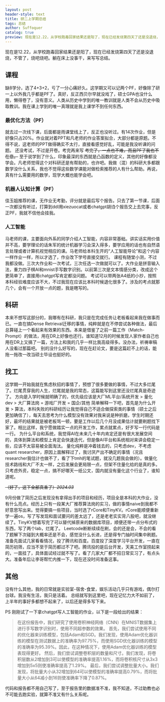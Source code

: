 ```yaml
---
layout: post
header-style: text
title: 研二上学期总结
tags: 总结
author: Suffoquer
catalog: true
preview: 现在是12.22，从学校跑毒回家结果还是阳了，现在已经发烧第四天了还是没退烧，不管了，烧吧烧吧。躺在床上没事干，来写写总结。
---
```


现在是12.22，从学校跑毒回家结果还是阳了，现在已经发烧第四天了还是没退烧，不管了，烧吧烧吧。躺在床上没事干，来写写总结。

## 课程
缺8学分，选了4+3+2，亏了一分心痛好久。这学期又可以记两个PF，好像除了研一上以外我几乎都是PF了。真好，反正西贝尔早就没戏了，硕士GPA也没什么用，懒得卷了，没有意义。人类从历史中学到的唯一教训就是人类不会从历史中吸取教训。我在课上学到的唯一真理就是我上课学不到任何东西。

### 最优化方法（PF）
就去过一次线下课，后面都是雨课堂线上了，反正也没听过。有14次作业，但是好像只占20%。作业就对着PPT和凡老师的作业答案拟合，大部分都是原题。不得不说，这老师的PPT做得确实不太行，直接看感觉好乱，可能是我没听课的问题。
还没考试，不过是开卷。考完再来写
~~考完了，一点也不难，而且PF了我也不在意。~~
至于说学到了什么，印象最深的东西就是凸函数的定义，其他的好像都没学会。凡老师觉得这个对科研还是有帮助的，也许吧。我做（混）的科研大多都跟数学没什么关系，我也不觉得这些数学课能对做检索推荐的人有什么帮助。再说，真有什么需要用的数学，现学大概也能学会吧。

### 机器人认知计算（PF）
佳玉姐推荐的课，无作业无考勤，评分就是最后写个报告。只去了第一节课，后面一次都没有听过，打算到ddl用xiezuocat或者chatgpt胡诌个报告交上去完事，反正PF，我就不信他会挂我。

### 人工智能
马老师的课，主要面向外系的同学介绍人工智能，内容非常基础。讲实话实用价值并不高，要学理论的话朱军的统计机器学习会深入得多，要学应用的话也有自然语言处理或者计算机视觉相应的课。马老师给本科生开的“人工智能导论”和这个内容一样作业一样，所以才选了，作业改下学号直接交就行。
课程有随堂小测，不过我都没做。三次大作业和一次考试，三次任选一次做就可以了。大作业是拼音输入法，重力四子棋AI和mnist手写数字识别。以前第三次是文本情感分类，改成这个更简单了，直接用chatgpt写肯定都没问题。
考试可以带两张A4纸的小抄，按照本科经验难度应该不大，不过我现在应该比本科时候退化很多了。涉及的考点就那几个，会有一个开放一点的题，我是瞎写的。

## 科研
本来不想写这部分的，我哪有在科研，我只是在完成任务让老板看起来我在做事而已。一直在搞Dense Retrieval迁移的事情，纯粹就是在不停尝试各种做法，最后总算碰上一个看起来有效果的东西。本来是借鉴了之前一篇工作（Match-Prompt）的做法，用在DR上好像也还行。谁知道12月的时候发现人家作者自己也用在DR上又搞了一篇，方法上和我的几乎一样比我高级得多。没办法，祈祷审稿人没看过那篇吧。
别的没什么好写的，现在在赶论文，要是这篇赶不上的话，能拖一拖改一改当硕士毕设也挺好的。

## 找工
这学期一开始我就在焦虑秋招的事情了，预想了很多要做的事情，不过大多烂尾了。烂尾贯穿我的人生，烂尾就是我的常态，这篇能写到这里还没烂尾真是奇迹了。
方向是入学时候就明确了的，优先级应该是大厂ML平台/系统开发 > 量化dev > 大厂算法岗 = 游戏厂开发 = 国企/其他
简单解释一下吧，首先是为什么开发 > 算法，本科失败的科研经历让我觉得自己不适合做探索类的事情（硕士之后更加确信了），每天去思考为什么模型没有效果对我来说是种折磨，学生时期还好，最坏的结果就是被老板骂一顿，要是工作以后几个月没成果估计就要刷题找下家了。相比这样，我宁愿做踏实一点的开发工作，累点就累点，好歹写一行代码是一行。
为什么平台和系统，我觉得AI在未来几十年内肯定还是有很大发展空间的，具体到算法和模型上肯定会快速迭代，但是像AI平台和系统相对来讲会稳定一些，应该不太容易被全面淘汰。
量化纯粹是冲着钱去的，只考虑dev，不考虑quant researcher，原因上面解释过了，我讨厌产出不确定的事情（况且researcher我估计也做不了，看了下tmh的笔试题，就没几题我会做的）。做量化技术路线和大厂不太一样，之后发展会更局限一点，但架不住量化给的是真的多。只考虑外资，稳定一点，搞不好哪天一纸公文，国内就没有量化这个行业了，谁知道呢。

~~（好了，这下全部真香了）*2024.03*~~

9月份做了简历之后发现没有拿得出手的项目和经历，项目全是本科的大作业，没有什么亮点。经历上只有一段某大厂推荐算法岗的实习，做的事情naive到我都不好意思写出来。觉得要搞一些项目，当时选了rCore和TinyKV。rCore能顺便重新学一遍os，写了写发现和面试要问的差太远了，还是老老实实背八股吧，就没继续了。TinyKV想着写完了可以替代掉原来的数据库项目，顺便还带一点分布式的东西，写了两个lab，烂尾了。
Leetcode断断续续在刷，会的还是会，不会的看了题解下次碰到大概率还是不会，感觉没什么长进，还是得专门抽时间集中刷题。
准备先面试几家看看情况，投了腾讯和百度。百度投了深度学习平台开发，一直在简历初筛，应当不至于简历都过不了吧。腾讯投的是后台开发，天美工作室捞起来的，一面挂了，具体面试经过就不写了。看了几家大厂都不招日常实习了，有点头大。准备年后让李哥帮忙内推一下，现在还没时间准备这事。

## 其他
没有什么其他，我的日常就是实验室-宿舍-食堂，娱乐活动几乎只有游戏，偶尔打台球。我没有生活，我只是活着。
总结就写到这里吧，现在记忆力大不如前了，上半年的事好多都想不起来了，以后还是得多写下来。


PS
刚刚试了一下拿chatgpt写人工智能的作业，以下是一段给出的结果：
> 在这份报告中，我们研究了使用卷积神经网络（CNN）在MNIST数据集上进行手写数字识别时，使用不同超参数的效果。
> 首先，我们尝试使用不同的优化器来训练模型，包括Adam和SGD。我们发现，使用Adam优化器训练的模型在测试数据上的准确率为97.75%，而使用SGD优化器训练的模型的准确率为95.39%。因此，在这种情况下，使用Adam优化器训练的模型表现得更好。
> 然后，我们尝试调整卷积层的数量和尺寸。我们发现，将卷积层数从2增加到3可以使模型的准确率提高1.16%，而将卷积核尺寸从3x3增加到5x5则使准确率提高了1.29%。
> 最后，我们尝试调整批量大小。我们发现，将批量大小从32增加到64可以使模型的准确率提高0.79%，而将批量大小从64减小到16则使准确率下降了0.87%。

代码和报告都不用自己写了，至于报告里的数据准不准，我不知道，不过助教也必不可能去跑实验，就算不准又有什么关系呢。